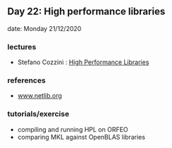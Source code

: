 ## Day 22:   High performance libraries  

date: Monday 21/12/2020

### lectures
 - Stefano Cozzini : [High Performance Libraries ](lecture09-high-performance-libraries.pdf)


### references
 - www.netlib.org 
 
 
### tutorials/exercise
  - compiling and running HPL on ORFEO
  - comparing MKL against OpenBLAS libraries 
